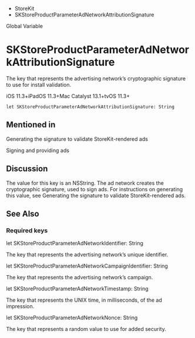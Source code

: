 

- StoreKit
-  SKStoreProductParameterAdNetworkAttributionSignature 

Global Variable

# SKStoreProductParameterAdNetworkAttributionSignature

The key that represents the advertising network’s cryptographic signature to use for install validation.

iOS 11.3+iPadOS 11.3+Mac Catalyst 13.1+tvOS 11.3+

``` source
let SKStoreProductParameterAdNetworkAttributionSignature: String
```

## Mentioned in 

Generating the signature to validate StoreKit-rendered ads

Signing and providing ads

## Discussion

The value for this key is an NSString. The ad network creates the cryptographic signature, used to sign ads. For instructions on generating this value, see Generating the signature to validate StoreKit-rendered ads.

## See Also

### Required keys

let SKStoreProductParameterAdNetworkIdentifier: String

The key that represents the advertising network’s unique identifier.

let SKStoreProductParameterAdNetworkCampaignIdentifier: String

The key that represents the advertising network’s campaign.

let SKStoreProductParameterAdNetworkTimestamp: String

The key that represents the UNIX time, in milliseconds, of the ad impression.

let SKStoreProductParameterAdNetworkNonce: String

The key that represents a random value to use for added security.

